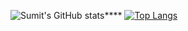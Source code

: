 ![Sumit's GitHub stats](https://github-readme-stats.vercel.app/api?username=sumit-nepal&show_icons=true)****
[![Top Langs](https://github-readme-stats.vercel.app/api/top-langs/?username=sumit-nepal&hide_progress=true)](https://github.com/anuraghazra/github-readme-stats)
